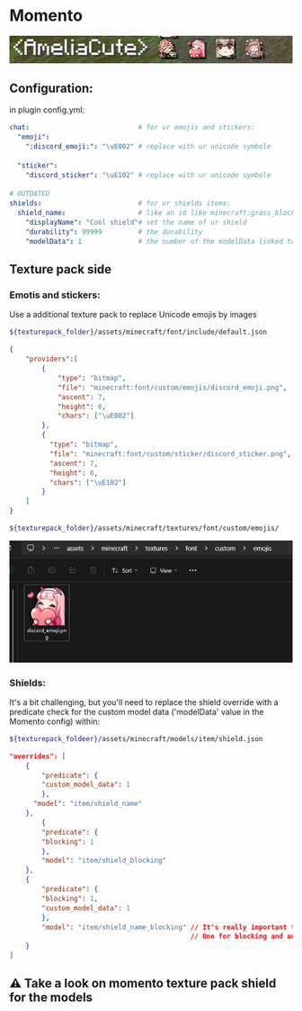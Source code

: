 # Momento

![](https://github.com/MignonPetitXelow/Momento/blob/main/.assets/exa1.png)

## Configuration:

in plugin config.yml:
```yml
chat:                           # for ur emojis and stickers:
  "emoji":
    ":discord_emoji:": "\uE002" # replace with ur unicode symbole
    
  "sticker":                    
    "discord_sticker": "\uE102" # replace with ur unicode symbole

# OUTDATED
shields:                        # for ur shields items:
  shield_name:                  # like an id like minecraft:grass_block
    "displayName": "Cool shield"# set the name of ur shield
    "durability": 99999         # the durability
    "modelData": 1              # the number of the modelData linked to ur texture pack
```

## Texture pack side

### Emotis and stickers:
Use a additional texture pack to replace Unicode emojis by images <br>
```bash
${texturepack_folder}/assets/minecraft/font/include/default.json
```
```json
{
    "providers":[
        {
            "type": "bitmap",
            "file": "minecraft:font/custom/emojis/discord_emoji.png",
            "ascent": 7,
            "height": 8,
            "chars": ["\uE002"]
        },
        {
          "type": "bitmap",
          "file": "minecraft:font/custom/sticker/discord_sticker.png",
          "ascent": 7,
          "height": 8,
          "chars": ["\uE102"]
        }
    ]
}
```
```bash
${texturepack_folder}/assets/minecraft/textures/font/custom/emojis/
```
![](https://github.com/MignonPetitXelow/Momento/blob/main/.assets/exa2.png)

### Shields:
It's a bit challenging, but you'll need to replace the shield override with a predicate check for the custom model data ('modelData' value in the Momento config) within:
```bash
${texturepack_foldeer}/assets/minecraft/models/item/shield.json
```
```json lines
"overrides": [ 
    {
        "predicate": {
        "custom_model_data": 1
        },
      "model": "item/shield_name"
    },
        {
        "predicate": {
        "blocking": 1
        },
        "model": "item/shield_blocking"
    },
    {
        "predicate": {
        "blocking": 1,
        "custom_model_data": 1
        },
        "model": "item/shield_name_blocking" // It's really important to have two separate models
                                             // One for blocking and another for normal use
    }
]
```
## ⚠️ Take a look on momento texture pack shield for the models 